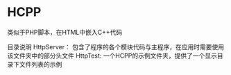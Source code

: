 # HCPP
类似于PHP脚本，在HTML中嵌入C++代码


目录说明
HttpServer：
    包含了程序的各个模块代码与主程序，在应用时需要使用该文件夹中的部分头文件
HttpTest:
    一个HCPP的示例文件夹，提供了一个显示目录下文件列表的示例
